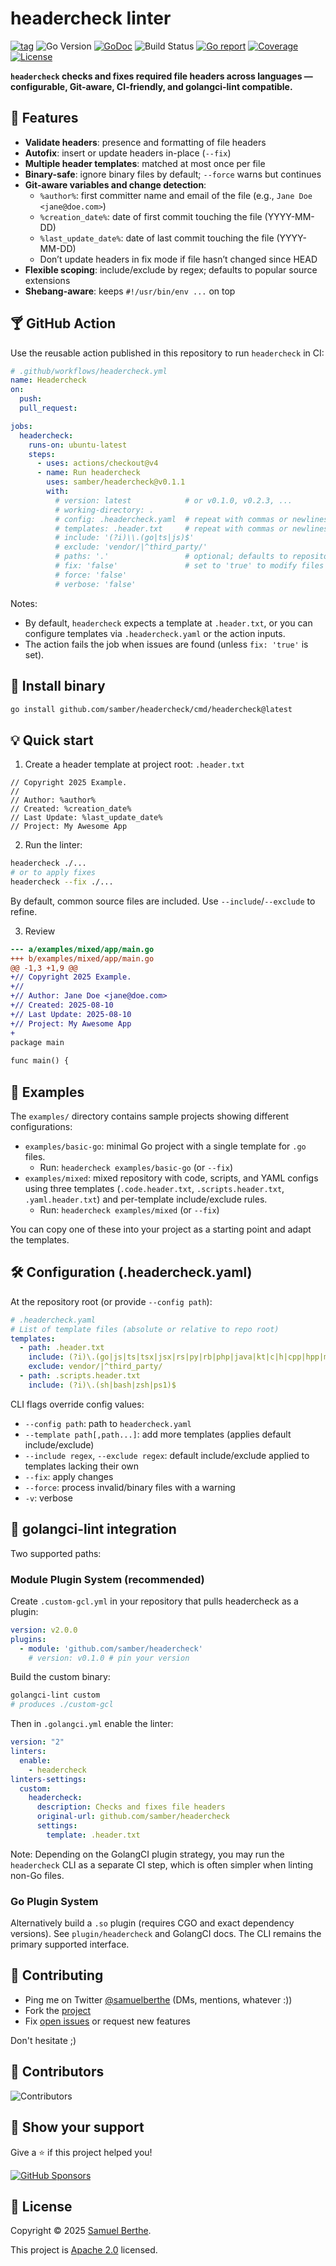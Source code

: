 
# headercheck linter

[![tag](https://img.shields.io/github/tag/samber/headercheck.svg)](https://github.com/samber/headercheck/releases)
![Go Version](https://img.shields.io/badge/Go-%3E%3D%201.19-%23007d9c)
[![GoDoc](https://godoc.org/github.com/samber/headercheck?status.svg)](https://pkg.go.dev/github.com/samber/headercheck)
![Build Status](https://github.com/samber/headercheck/actions/workflows/test.yml/badge.svg)
[![Go report](https://goreportcard.com/badge/github.com/samber/headercheck)](https://goreportcard.com/report/github.com/samber/headercheck)
[![Coverage](https://img.shields.io/codecov/c/github/samber/headercheck)](https://codecov.io/gh/samber/headercheck)
[![License](https://img.shields.io/github/license/samber/headercheck)](./LICENSE)

**`headercheck` checks and fixes required file headers across languages — configurable, Git-aware, CI-friendly, and golangci-lint compatible.**

## 🦄 Features

- **Validate headers**: presence and formatting of file headers
- **Autofix**: insert or update headers in-place (`--fix`)
- **Multiple header templates**: matched at most once per file
- **Binary-safe**: ignore binary files by default; `--force` warns but continues
- **Git-aware variables and change detection**:
  - `%author%`: first committer name and email of the file (e.g., `Jane Doe <jane@doe.com>`) 
  - `%creation_date%`: date of first commit touching the file (YYYY-MM-DD)
  - `%last_update_date%`: date of last commit touching the file (YYYY-MM-DD)
  - Don’t update headers in fix mode if file hasn’t changed since HEAD
- **Flexible scoping**: include/exclude by regex; defaults to popular source extensions
- **Shebang-aware**: keeps `#!/usr/bin/env ...` on top

## 🍸 GitHub Action

Use the reusable action published in this repository to run `headercheck` in CI:

```yaml
# .github/workflows/headercheck.yml
name: Headercheck
on:
  push:
  pull_request:

jobs:
  headercheck:
    runs-on: ubuntu-latest
    steps:
      - uses: actions/checkout@v4
      - name: Run headercheck
        uses: samber/headercheck@v0.1.1
        with:
          # version: latest            # or v0.1.0, v0.2.3, ...
          # working-directory: .
          # config: .headercheck.yaml  # repeat with commas or newlines to pass multiple --config
          # templates: .header.txt     # repeat with commas or newlines to pass multiple --template
          # include: '(?i)\\.(go|ts|js)$'
          # exclude: 'vendor/|^third_party/'
          # paths: '.'                 # optional; defaults to repository root
          # fix: 'false'               # set to 'true' to modify files in-place
          # force: 'false'
          # verbose: 'false'
```

Notes:

- By default, `headercheck` expects a template at `.header.txt`, or you can configure templates via `.headercheck.yaml` or the action inputs.
- The action fails the job when issues are found (unless `fix: 'true'` is set).

## 🚀 Install binary

```bash
go install github.com/samber/headercheck/cmd/headercheck@latest
```

## 💡 Quick start

1) Create a header template at project root: `.header.txt`

```text
// Copyright 2025 Example.
//
// Author: %author%
// Created: %creation_date%
// Last Update: %last_update_date%
// Project: My Awesome App

```

2) Run the linter:

```bash
headercheck ./...
# or to apply fixes
headercheck --fix ./...
```

By default, common source files are included. Use `--include`/`--exclude` to refine.

3) Review

```diff
--- a/examples/mixed/app/main.go
+++ b/examples/mixed/app/main.go
@@ -1,3 +1,9 @@
+// Copyright 2025 Example.
+//
+// Author: Jane Doe <jane@doe.com>
+// Created: 2025-08-10
+// Last Update: 2025-08-10
+// Project: My Awesome App
+
package main
 
func main() {
```

## 👀 Examples

The `examples/` directory contains sample projects showing different configurations:

- `examples/basic-go`: minimal Go project with a single template for `.go` files.
  - Run: `headercheck examples/basic-go` (or `--fix`)
- `examples/mixed`: mixed repository with code, scripts, and YAML configs using three templates (`.code.header.txt`, `.scripts.header.txt`, `.yaml.header.txt`) and per-template include/exclude rules.
  - Run: `headercheck examples/mixed` (or `--fix`)

You can copy one of these into your project as a starting point and adapt the templates.

## 🛠️ Configuration (.headercheck.yaml)

At the repository root (or provide `--config path`):

```yaml
# .headercheck.yaml
# List of template files (absolute or relative to repo root)
templates:
  - path: .header.txt
    include: (?i)\.(go|js|ts|tsx|jsx|rs|py|rb|php|java|kt|c|h|cpp|hpp|m|mm|swift|scala|sql|proto)$
    exclude: vendor/|^third_party/
  - path: .scripts.header.txt
    include: (?i)\.(sh|bash|zsh|ps1)$
```

CLI flags override config values:

- `--config path`: path to `headercheck.yaml`
- `--template path[,path...]`: add more templates (applies default include/exclude)
- `--include regex`, `--exclude regex`: default include/exclude applied to templates lacking their own
- `--fix`: apply changes
- `--force`: process invalid/binary files with a warning
- `-v`: verbose

## 🔌 golangci-lint integration

Two supported paths:

### Module Plugin System (recommended)

Create `.custom-gcl.yml` in your repository that pulls headercheck as a plugin:

```yaml
version: v2.0.0
plugins:
  - module: 'github.com/samber/headercheck'
    # version: v0.1.0 # pin your version
```

Build the custom binary:

```bash
golangci-lint custom
# produces ./custom-gcl
```

Then in `.golangci.yml` enable the linter:

```yaml
version: "2"
linters:
  enable:
    - headercheck
linters-settings:
  custom:
    headercheck:
      description: Checks and fixes file headers
      original-url: github.com/samber/headercheck
      settings:
        template: .header.txt
```

Note: Depending on the GolangCI plugin strategy, you may run the `headercheck` CLI as a separate CI step, which is often simpler when linting non-Go files.

### Go Plugin System

Alternatively build a `.so` plugin (requires CGO and exact dependency versions). See `plugin/headercheck` and GolangCI docs. The CLI remains the primary supported interface.

## 🤝 Contributing

- Ping me on Twitter [@samuelberthe](https://twitter.com/samuelberthe) (DMs, mentions, whatever :))
- Fork the [project](https://github.com/samber/headercheck)
- Fix [open issues](https://github.com/samber/headercheck/issues) or request new features

Don't hesitate ;)

## 👤 Contributors

![Contributors](https://contrib.rocks/image?repo=samber/headercheck)

## 💫 Show your support

Give a ⭐️ if this project helped you!

[![GitHub Sponsors](https://img.shields.io/github/sponsors/samber?style=for-the-badge)](https://github.com/sponsors/samber)

## 📝 License

Copyright © 2025 [Samuel Berthe](https://github.com/samber).

This project is [Apache 2.0](./LICENSE) licensed.
